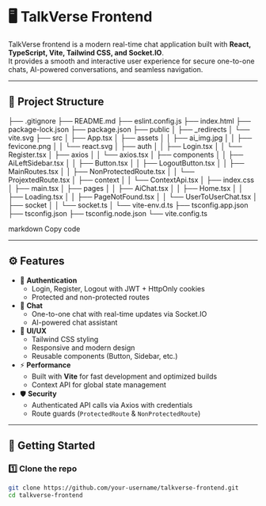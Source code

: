 # 🖥️ TalkVerse Frontend

TalkVerse frontend is a modern real-time chat application built with **React, TypeScript, Vite, Tailwind CSS, and Socket.IO**.  
It provides a smooth and interactive user experience for secure one-to-one chats, AI-powered conversations, and seamless navigation.  

---

## 📂 Project Structure

├── .gitignore
├── README.md
├── eslint.config.js
├── index.html
├── package-lock.json
├── package.json
├── public
│ ├── _redirects
│ └── vite.svg
├── src
│ ├── App.tsx
│ ├── assets
│ │ ├── ai_img.jpg
│ │ ├── fevicone.png
│ │ └── react.svg
│ ├── auth
│ │ ├── Login.tsx
│ │ └── Register.tsx
│ ├── axios
│ │ └── axios.tsx
│ ├── components
│ │ ├── AiLeftSidebar.tsx
│ │ ├── Button.tsx
│ │ ├── LogoutButton.tsx
│ │ ├── MainRoutes.tsx
│ │ ├── NonProtectedRoute.tsx
│ │ └── ProjextedRoute.tsx
│ ├── context
│ │ └── ContextApi.tsx
│ ├── index.css
│ ├── main.tsx
│ ├── pages
│ │ ├── AiChat.tsx
│ │ ├── Home.tsx
│ │ ├── Loading.tsx
│ │ ├── PageNotFound.tsx
│ │ └── UserToUserChat.tsx
│ ├── socket
│ │ └── socket.ts
│ └── vite-env.d.ts
├── tsconfig.app.json
├── tsconfig.json
├── tsconfig.node.json
└── vite.config.ts

markdown
Copy code

---

## ⚙️ Features

- 🔐 **Authentication**
  - Login, Register, Logout with JWT + HttpOnly cookies
  - Protected and non-protected routes
- 👥 **Chat**
  - One-to-one chat with real-time updates via Socket.IO
  - AI-powered chat assistant
- 🎨 **UI/UX**
  - Tailwind CSS styling
  - Responsive and modern design
  - Reusable components (Button, Sidebar, etc.)
- ⚡ **Performance**
  - Built with **Vite** for fast development and optimized builds
  - Context API for global state management
- 🛡️ **Security**
  - Authenticated API calls via Axios with credentials
  - Route guards (`ProtectedRoute` & `NonProtectedRoute`)

---

## 🚀 Getting Started

### 1️⃣ Clone the repo
```bash
git clone https://github.com/your-username/talkverse-frontend.git
cd talkverse-frontend